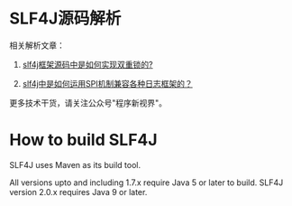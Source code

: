 # SLF4J源码解析
相关解析文章：

01. [slf4j框架源码中是如何实现双重锁的?](./doc/01、slf4j框架源码中是如何实现双重锁的？.md)

02. [slf4j中是如何运用SPI机制兼容各种日志框架的？](./doc/02、slf4j中是如何运用SPI机制兼容各种日志框架的？.md)


更多技术干货，请关注公众号"程序新视界"。


# How to build SLF4J

SLF4J uses Maven as its build tool.

All versions upto and including 1.7.x require Java 5 or later to
build. SLF4J version 2.0.x requires Java 9 or later.
